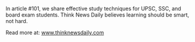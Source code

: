 In article #101, we share effective study techniques for UPSC, SSC, and board exam students. Think News Daily believes learning should be smart, not hard.

Read more at: www.thinknewsdaily.com